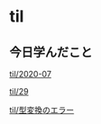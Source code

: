 # til

## 今日学んだこと

[til/2020\-07](https://github.com/tokiohamamatsu/til/blob/master/tir/2020-07.md#29)

[til/29](https://github.com/tokiohamamatsu/til/blob/master/%E6%B4%BB%E5%8B%95%E8%A8%98%E9%8C%B2/07/29.md)

[til/型変換のエラー](https://github.com/tokiohamamatsu/til/blob/master/SQL/%E5%9E%8B%E5%A4%89%E6%8F%9B%E3%81%AE%E3%82%A8%E3%83%A9%E3%83%BC.md)